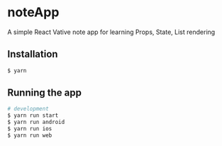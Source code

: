 # noteApp
A simple React Vative note app for learning Props, State, List rendering

## Installation

```bash
$ yarn
```

## Running the app

```bash
# development
$ yarn run start
$ yarn run android
$ yarn run ios
$ yarn run web
